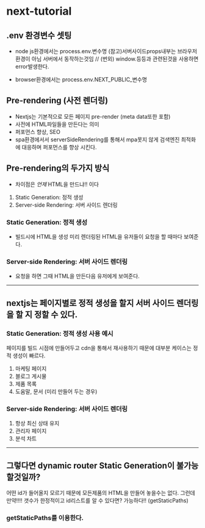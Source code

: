 # next-tutorial

## .env 환경변수 셋팅

- node js환경에서는 process.env.변수명
  (참고)서버사이드props내부는 브라우저 환경이 아님 서버에서 동작하는것임 // (번외) window.등등과 관련된것을 사용하면 error발생한다.

- browser환경에서는 process.env.NEXT_PUBLIC\_변수명

## Pre-rendering (사전 렌더링)

- Nextjs는 기본적으로 모든 페이지 pre-render (meta data또한 포함)
- 사전에 HTML파일들을 만든다는 의미
- 퍼포먼스 향상, SEO
- spa환경에서서 serverSideRendering를 통해서 mpa못지 않게 검색엔진 최적화에 대응하며 퍼포먼스를 향상 시킨다.

## Pre-rendering의 두가지 방식

- 차이점은 _언제_ HTML을 만드냐!! 이다

1. Static Generation: 정적 생성
2. Server-side Rendering: 서버 사이드 렌더링

### Static Generation: 정적 생성

- 빌드시에 HTML을 생성 미리 렌더링된 HTML을 유저들이 요청을 할 때마다 보여준다.

### Server-side Rendering: 서버 사이드 렌더링

- 요청을 하면 그때 HTML을 만든다음 유저에게 보여준다.

---

## nextjs는 페이지별로 정적 생성을 할지 서버 사이드 렌더링을 할 지 정할 수 있다.

### Static Generation: 정적 생성 사용 예시

페이지를 빌드 시점에 만들어두고 cdn을 통해서 재사용하기 때문에 대부분 케이스는 정적 생성이 빠르다.

1. 마케팅 페이지
2. 블로그 게시물
3. 제품 목록
4. 도움말, 문서
   (미리 만들어 두는 경우)

### Server-side Rendering: 서버 사이드 렌더링

1. 항상 최신 상태 유지
2. 관리자 페이지
3. 분석 차트

---

## 그렇다면 dynamic router Static Generation이 불가능할것일까?

어떤 id가 들어올지 모르기 때문에 모든제품의 HTML을 만들어 놓을수는 없다.
그런데 만약!!!! 갯수가 한정적이고 id리스트를 알 수 있다면? 가능하다!! (getStaticPaths)

### getStaticPaths를 이용한다.
